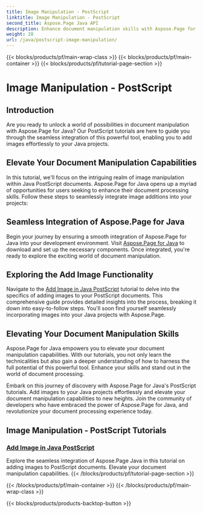 ```yaml
---
title: Image Manipulation - PostScript
linktitle: Image Manipulation - PostScript
second_title: Aspose.Page Java API
description: Enhance document manipulation skills with Aspose.Page for Java. Dive into our PostScript tutorials, learn to add images in Java, and elevate your document capabilities.
weight: 28
url: /java/postscript-image-manipulation/
---
```


{{< blocks/products/pf/main-wrap-class >}}
{{< blocks/products/pf/main-container >}}
{{< blocks/products/pf/tutorial-page-section >}}

# Image Manipulation - PostScript


## Introduction

Are you ready to unlock a world of possibilities in document manipulation with Aspose.Page for Java? Our PostScript tutorials are here to guide you through the seamless integration of this powerful tool, enabling you to add images effortlessly to your Java projects.

## Elevate Your Document Manipulation Capabilities

In this tutorial, we'll focus on the intriguing realm of image manipulation within Java PostScript documents. Aspose.Page for Java opens up a myriad of opportunities for users seeking to enhance their document processing skills. Follow these steps to seamlessly integrate image additions into your projects:

## Seamless Integration of Aspose.Page for Java

Begin your journey by ensuring a smooth integration of Aspose.Page for Java into your development environment. Visit [Aspose.Page for Java](https://products.aspose.com/page/java) to download and set up the necessary components. Once integrated, you're ready to explore the exciting world of document manipulation.

## Exploring the Add Image Functionality

Navigate to the [Add Image in Java PostScript](./add-image/) tutorial to delve into the specifics of adding images to your PostScript documents. This comprehensive guide provides detailed insights into the process, breaking it down into easy-to-follow steps. You'll soon find yourself seamlessly incorporating images into your Java projects with Aspose.Page.

## Elevating Your Document Manipulation Skills

Aspose.Page for Java empowers you to elevate your document manipulation capabilities. With our tutorials, you not only learn the technicalities but also gain a deeper understanding of how to harness the full potential of this powerful tool. Enhance your skills and stand out in the world of document processing.

Embark on this journey of discovery with Aspose.Page for Java's PostScript tutorials. Add images to your Java projects effortlessly and elevate your document manipulation capabilities to new heights. Join the community of developers who have embraced the power of Aspose.Page for Java, and revolutionize your document processing experience today.
## Image Manipulation - PostScript Tutorials
### [Add Image in Java PostScript](./add-image/)
Explore the seamless integration of Aspose.Page Java in this tutorial on adding images to PostScript documents. Elevate your document manipulation capabilities.
{{< /blocks/products/pf/tutorial-page-section >}}

{{< /blocks/products/pf/main-container >}}
{{< /blocks/products/pf/main-wrap-class >}}

{{< blocks/products/products-backtop-button >}}
